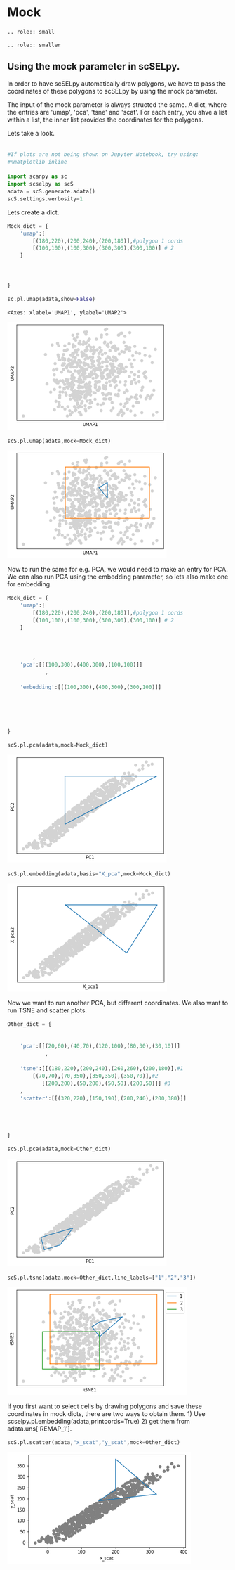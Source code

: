 # Mock
```{eval-rst}
.. role:: small
```

```{eval-rst}
.. role:: smaller
```
## Using the mock parameter in scSELpy.

In order to have scSELpy automatically draw polygons, we have to pass the coordinates of these polygons to scSELpy by using the mock parameter.

The input of the mock parameter is always structed the same. A dict, where the entries are 'umap', 'pca', 'tsne' and 'scat'. For each entry, you ahve a list within a list, the inner list provides the coordinates for the polygons.

Lets take a look.


```python
 
#If plots are not being shown on Jupyter Notebook, try using:
#%matplotlib inline

import scanpy as sc 
import scselpy as scS 
adata = scS.generate.adata()
scS.settings.verbosity=1
```


Lets create a dict.



```python
Mock_dict = {
    'umap':[
        [(180,220),(200,240),(200,180)],#polygon 1 cords
        [(100,100),(100,300),(300,300),(300,100)] # 2
    ]

    
    
}
```


```python
sc.pl.umap(adata,show=False)
```




    <Axes: xlabel='UMAP1', ylabel='UMAP2'>




    
![png](Mock_files/Mock_5_1.png)
    



```python
scS.pl.umap(adata,mock=Mock_dict)
```


    
![png](Mock_files/Mock_6_0.png)
    


Now to run the same for e.g. PCA, we would need to make an entry for PCA.
We can also run PCA using the embedding parameter, so lets also make one for embedding.


```python
Mock_dict = {
    'umap':[
        [(180,220),(200,240),(200,180)],#polygon 1 cords
        [(100,100),(100,300),(300,300),(300,100)] # 2
    ]
        
    

        ,
    'pca':[[(100,300),(400,300),(100,100)]]
            ,

    'embedding':[[(100,300),(400,300),(300,100)]]

    
    
    
    
}
```


```python
scS.pl.pca(adata,mock=Mock_dict)
```


    
![png](Mock_files/Mock_9_0.png)
    



```python
scS.pl.embedding(adata,basis="X_pca",mock=Mock_dict)
```


    
![png](Mock_files/Mock_10_0.png)
    


Now we want to run another PCA, but different coordinates. We also want to run TSNE and scatter plots.


```python
Other_dict = {

        
    'pca':[[(20,60),(40,70),(120,100),(80,30),(30,10)]]
            ,
    
    'tsne':[[(180,220),(200,240),(260,260),(200,180)],#1
        [(70,70),(70,350),(350,350),(350,70)],#2
           [(200,200),(50,200),(50,50),(200,50)]] #3 
    ,
    'scatter':[[(320,220),(150,190),(200,240),(200,380)]] 
        
    
    
    
}
```


```python
scS.pl.pca(adata,mock=Other_dict)
```


    
![png](Mock_files/Mock_13_0.png)
    



```python
scS.pl.tsne(adata,mock=Other_dict,line_labels=["1","2","3"])
```


    
![png](Mock_files/Mock_14_0.png)
    


If you first want to select cells by drawing polygons and save these coordinates in mock dicts, there are two ways to obtain them. 1) Use scselpy.pl.embedding(adata,printcords=True) 2) get them from adata.uns['REMAP_1'].


```python
scS.pl.scatter(adata,"x_scat","y_scat",mock=Other_dict)
```


    
![png](Mock_files/Mock_16_0.png)
    



```python

```
